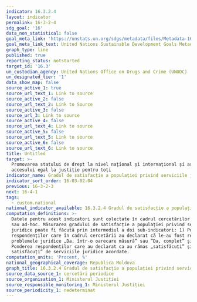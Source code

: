 ```yaml
---
indicator: 16.3.2.4
layout: indicator
permalink: 16-3-2-4
sdg_goal: '16'
data_non_statistical: false
goal_meta_link: 'https://unstats.un.org/sdgs/metadata/files/Metadata-16-03-02.pdf'
goal_meta_link_text: United Nations Sustainable Development Goals Metadata (PDF 209 KB)
graph_type: line
published: true
reporting_status: notstarted
target_id: '16.3'
un_custodian_agency: United Nations Office on Drugs and Crime (UNODC)
un_designated_tier: '1'
data_show_map: false
source_active_1: true
source_url_text_1: Link to source
source_active_2: false
source_url_text_2: Link to Source
source_active_3: false
source_url_3: Link to source
source_active_4: false
source_url_text_4: Link to source
source_active_5: false
source_url_text_5: Link to source
source_active_6: false
source_url_text_6: Link to source
title: Untitled
target: >-
  Promovarea statului de drept la nivel național și internațional și asigurarea
  accesului egal la justiție pentru toți
indicator_name: Gradul de satisfacție a populației privind serviciile juridice
indicator_sort_order: 16-03-02-04
previous: 16-3-2-3
next: 16-4-1
tags:
  - custom.national
national_indicator_available: 16.3.2.4 Gradul de satisfacție a populației privind serviciile juridice
computation_definitions: >-
  Datele pentru acest indicatori sunt colectate în cadrul cercetărilor periodice
  sau ad-hoc. Măsurarea gradului de satisfacție a populației privind serviciile
  juridice poate fi făcută prin intermediul a doi sub-indicatori: 1) Ponderea
  respondenților care în cadrul cercetării au declarat că le-au fost rezolvate
  problemele juridice „Da, într-o oarecare măsură” sau ”Da, complet” și 2)
  Ponderea respondenților care au declarat ca au rămas „satisfăcuți” și „foarte
  satisfăcuți” de serviciile juridice acordate.
computation_units: 'Procent, %'
national_geographical_coverage: Republica Moldova
graph_title: 16.3.2.4 Gradul de satisfacție a populației privind serviciile juridice
source_data_source_1: cercetări periodice
source_organisation_1: Ministerul Justiției
source_responsible_monitoring_1: Ministerul Justiției
source_periodicity_1: nedeterminat
---
```

